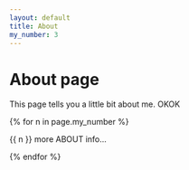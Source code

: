 ```yaml
---
layout: default
title: About
my_number: 3
---
```

# About page

This page tells you a little bit about me.
OKOK

<!-- this doesn't run?  -->
{% for n in page.my_number %}
    <p> 
    {{ n }} more ABOUT info... 
    </p>
{% endfor %}